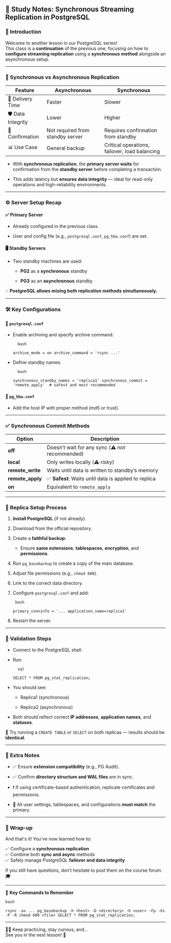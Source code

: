 ## 🧠 **Study Notes: Synchronous Streaming Replication in PostgreSQL**

### 👋 Introduction

Welcome to another lesson in our PostgreSQL series!  
This class is a **continuation** of the previous one, focusing on how to **configure streaming replication** using a **synchronous method** alongside an asynchronous setup.

---

### 🔁 Synchronous vs Asynchronous Replication

|Feature|Asynchronous|Synchronous|
|---|---|---|
|🔄 Delivery Time|Faster|Slower|
|🛡️ Data Integrity|Lower|Higher|
|📡 Confirmation|Not required from standby server|Requires confirmation from standby|
|📊 Use Case|General backup|Critical operations, failover, load balancing|

- With **synchronous replication**, the **primary server waits** for confirmation from the **standby server** before completing a transaction.
    
- This adds latency but **ensures data integrity** — ideal for read-only operations and high-reliability environments.
    

---

### ⚙️ Server Setup Recap

#### ✅ Primary Server

- Already configured in the previous class.
    
- User and config file (e.g., `postgresql.conf`, `pg_hba.conf`) are set.
    

#### 🖥️ Standby Servers

- Two standby machines are used:
    
    - **PG2** as a **synchronous** standby
        
    - **PG3** as an **asynchronous** standby
        

💡 **PostgreSQL allows mixing both replication methods simultaneously.**

---

### 🛠️ Key Configurations

#### 📄 `postgresql.conf`

- Enable archiving and specify archive command:
		
		bash
		
    `archive_mode = on archive_command = 'rsync ...'`
    
- Define standby names:
		
		bash
		
    `synchronous_standby_names = 'replica1' synchronous_commit = 'remote_apply'  # safest and most recommended`
    

#### 📄 `pg_hba.conf`

- Add the host IP with proper method (md5 or trust).
    

---

### ✅ Synchronous Commit Methods

|Option|Description|
|---|---|
|**off**|Doesn’t wait for any sync (⚠️ not recommended)|
|**local**|Only writes locally (⚠️ risky)|
|**remote_write**|Waits until data is written to standby’s memory|
|**remote_apply**|✅ **Safest**: Waits until data is applied to replica|
|**on**|Equivalent to `remote_apply`|

---

### 🧪 Replica Setup Process

1. **Install PostgreSQL** (if not already).
    
2. Download from the official repository.
    
3. Create a **faithful backup**:
    
    - Ensure **same extensions**, **tablespaces**, **encryption**, and **permissions**.
        
4. Run `pg_basebackup` to create a copy of the main database.
    
5. Adjust file permissions (e.g., `chmod 600`).
    
6. Link to the correct data directory.
    
7. Configure `postgresql.conf` and add:
		
		bash
		
    `primary_conninfo = '... application_name=replica1'`
    
8. Restart the server.
    

---

### 🧪 Validation Steps

- Connect to the PostgreSQL shell.
    
- Run:
		
		sql
		
    `SELECT * FROM pg_stat_replication;`
    
- You should see:
    
    - Replica1 (synchronous)
        
    - Replica2 (asynchronous)
        
- Both should reflect correct **IP addresses**, **application names**, and **statuses**.
    

🧪 Try running a `CREATE TABLE` or `SELECT` on both replicas — results should be **identical**.

---

### 🧩 Extra Notes

- ✅ Ensure **extension compatibility** (e.g., PG Audit).
    
- ✅ Confirm **directory structure and WAL files** are in sync.
    
- ❗ If using certificate-based authentication, replicate certificates and permissions.
    
- 🔁 All user settings, tablespaces, and configurations **must match** the primary.
    

---

### 👋 Wrap-up

And that's it! You’ve now learned how to:

✅ Configure a **synchronous replication**  
✅ Combine both **sync and async** methods  
✅ Safely manage PostgreSQL **failover and data integrity**

If you still have questions, don’t hesitate to post them on the course forum. 🎓

---

📘 **Key Commands to Remember**
	
	bash
	
`rsync -av ... pg_basebackup -h <host> -D <directory> -U <user> -Fp -Xs -P -R chmod 600 <file> SELECT * FROM pg_stat_replication;`

---

🧑‍💻 Keep practicing, stay curious, and…  
See you in the next lesson! 🚀